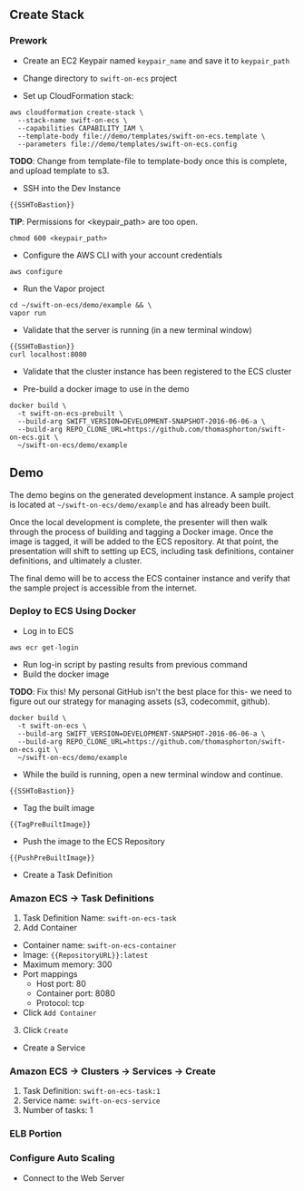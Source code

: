 ## Create Stack

### Prework
* Create an EC2 Keypair named `keypair_name` and save it to `keypair_path`

* Change directory to `swift-on-ecs` project

* Set up CloudFormation stack:

```
aws cloudformation create-stack \
  --stack-name swift-on-ecs \
  --capabilities CAPABILITY_IAM \
  --template-body file://demo/templates/swift-on-ecs.template \
  --parameters file://demo/templates/swift-on-ecs.config
 ```

**TODO**: Change from template-file to template-body once this is complete, and upload template to s3.

* SSH into the Dev Instance

```
{{SSHToBastion}}
```

**TIP**: Permissions for <keypair_path> are too open.

```
chmod 600 <keypair_path>
```

* Configure the AWS CLI with your account credentials

```
aws configure
```

* Run the Vapor project

```
cd ~/swift-on-ecs/demo/example && \
vapor run
```

* Validate that the server is running (in a new terminal window)

```
{{SSHToBastion}}
curl localhost:8080
```

* Validate that the cluster instance has been registered to the ECS cluster

* Pre-build a docker image to use in the demo
```
docker build \
  -t swift-on-ecs-prebuilt \
  --build-arg SWIFT_VERSION=DEVELOPMENT-SNAPSHOT-2016-06-06-a \
  --build-arg REPO_CLONE_URL=https://github.com/thomasphorton/swift-on-ecs.git \
  ~/swift-on-ecs/demo/example
```

## Demo

The demo begins on the generated development instance. A sample project is located at `~/swift-on-ecs/demo/example` and has already been built.

Once the local development is complete, the presenter will then walk through the process of building and tagging a Docker image. Once the image is tagged, it will be added to the ECS repository. At that point, the presentation will shift to setting up ECS, including task definitions, container definitions, and ultimately a cluster.

The final demo will be to access the ECS container instance and verify that the sample project is accessible from the internet.

### Deploy to ECS Using Docker

* Log in to ECS

```
aws ecr get-login
```

* Run log-in script by pasting results from previous command
* Build the docker image

**TODO**: Fix this! My personal GitHub isn't the best place for this- we need to figure out our strategy for managing assets (s3, codecommit, github).

```
docker build \
  -t swift-on-ecs \
  --build-arg SWIFT_VERSION=DEVELOPMENT-SNAPSHOT-2016-06-06-a \
  --build-arg REPO_CLONE_URL=https://github.com/thomasphorton/swift-on-ecs.git \
  ~/swift-on-ecs/demo/example
```

* While the build is running, open a new terminal window and continue.

```
{{SSHToBastion}}
```

* Tag the built image

```
{{TagPreBuiltImage}}
```

* Push the image to the ECS Repository

```
{{PushPreBuiltImage}}
```

* Create a Task Definition

### Amazon ECS -> Task Definitions

1. Task Definition Name: `swift-on-ecs-task`
2. Add Container
  * Container name: `swift-on-ecs-container`
  * Image: `{{RepositoryURL}}:latest`
  * Maximum memory: 300
  * Port mappings
    * Host port: 80
    * Container port: 8080
    * Protocol: tcp
  * Click `Add Container`
3. Click `Create`

* Create a Service

### Amazon ECS -> Clusters -> Services -> Create
1. Task Definition: `swift-on-ecs-task:1`
2. Service name: `swift-on-ecs-service`
3. Number of tasks: 1

### ELB Portion

### Configure Auto Scaling

* Connect to the Web Server
